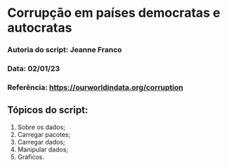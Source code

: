# Corrupção em países democratas e autocratas

### Autoria do script: Jeanne Franco
### Data: 02/01/23
### Referência: https://ourworldindata.org/corruption

## Tópicos do script:

1. Sobre os dados;
2. Carregar pacotes;
3. Carregar dados;
4. Manipular dados;
5. Gráficos.
